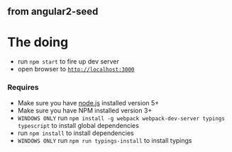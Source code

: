 ## from angular2-seed

# The doing
- run `npm start` to fire up dev server
- open browser to [`http://localhost:3000`](http://localhost:3000)



### Requires
- Make sure you have [node.js](https://nodejs.org/) installed version 5+
- Make sure you have NPM installed version 3+
- `WINDOWS ONLY` run `npm install -g webpack webpack-dev-server typings typescript` to install global dependencies
- run `npm install` to install dependencies
- `WINDOWS ONLY` run `npm run typings-install` to install typings

